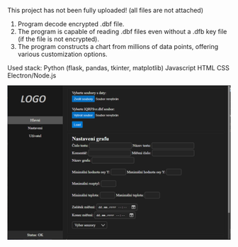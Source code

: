 This project has not been fully uploaded! (all files are not attached)

1. Program decode encrypted .dbf file.
2. The program is capable of reading .dbf files even without a .dfb key file (if the file is not encrypted).
3. The program constructs a chart from millions of data points, offering various customization options.

Used stack:
Python (flask, pandas, tkinter, matplotlib)
Javascript
HTML
CSS
Electron/Node.js

![Screenshot](main.png)
